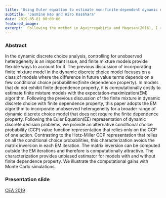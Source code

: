 ```yaml
---
title: 'Using Euler equation to estimate non-finite-dependent dynamic discrete choice model with unobserved heterogeneity'
subtitle: 'Jasmine Hao and Hiro Kasahara'
date: 2019-05-01 00:00:00
featured_image:
excerpt:  Following the method in Aguirregabiria and Magesan(2016), I redefine the decision problem for non-finite-dependent models in the probability space and derived the optimal decision rule condition.
---
```


### Abstract
In the dynamic discrete choice analysis, controlling for unobserved heterogeneity is an important issue, and finite mixture models provide flexible ways to account for it. The previous discussion of incorporating finite mixture model in the dynamic discrete choice model focuses on a class of models where the difference in future value terms depends on a few conditional choice probabilities(finite dependence property). In models that do not exhibit finite dependence property, it is computationally costly to estimate finite mixture models with the expectation-maximization(EM) algorithm. Following the previous discussion of the finite mixture in dynamic discrete choice with finite dependence property, this paper adopts the EM algorithm to incorporate unobserved heterogeneity for a broader range of dynamic discrete choice model that does not require the finite dependence property. Following the Euler Equation(EE) representation of dynamic discrete decision problems, we provide an alternative conditional choice probability (CCP) value function representation that relies only on the CCP of one action. Contrasting to the Hotz-Miller CCP representation that relies on all the conditional choice probabilities, this characterization avoids the matrix inversion in each EM iteration. The matrix inversion can be computed outside the EM iterations and therefore is computationally attractive. The characterization provides unbiased estimator for models with and without finite dependence property. We illustrate the computational gains with Monte Carlo simulations.

### Presentation slide
[CEA 2019](/files/DDC_CEA2019.pdf)
